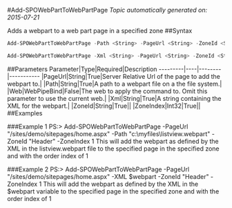 #Add-SPOWebPartToWebPartPage
*Topic automatically generated on: 2015-07-21*

Adds a webpart to a web part page in a specified zone
##Syntax
```powershell
Add-SPOWebPartToWebPartPage -Path <String> -PageUrl <String> -ZoneId <String> -ZoneIndex <Int32> [-Web <WebPipeBind>]
```


```powershell
Add-SPOWebPartToWebPartPage -Xml <String> -PageUrl <String> -ZoneId <String> -ZoneIndex <Int32> [-Web <WebPipeBind>]
```


##Parameters
Parameter|Type|Required|Description
---------|----|--------|-----------
|PageUrl|String|True|Server Relative Url of the page to add the webpart to.|
|Path|String|True|A path to a webpart file on a the file system.|
|Web|WebPipeBind|False|The web to apply the command to. Omit this parameter to use the current web.|
|Xml|String|True|A string containing the XML for the webpart.|
|ZoneId|String|True||
|ZoneIndex|Int32|True||
##Examples

###Example 1
    PS:> Add-SPOWebPartToWebPartPage -PageUrl "/sites/demo/sitepages/home.aspx" -Path "c:\myfiles\listview.webpart" -ZoneId "Header" -ZoneIndex 1 
This will add the webpart as defined by the XML in the listview.webpart file to the specified page in the specified zone and with the order index of 1

###Example 2
    PS:> Add-SPOWebPartToWebPartPage -PageUrl "/sites/demo/sitepages/home.aspx" -XML $webpart -ZoneId "Header" -ZoneIndex 1 
This will add the webpart as defined by the XML in the $webpart variable to the specified page in the specified zone and with the order index of 1
<!-- Ref: CF7E91E6DD1F2DB6DA2A1ADA824DF9AB -->
